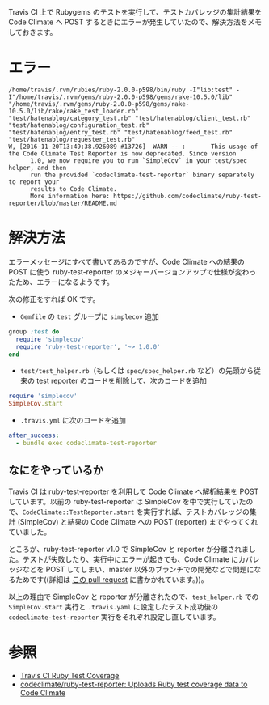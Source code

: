 <!-- Ruby のテストカバレッジを Travis CI から Code Climate へ POST する方法が変わっていた -->

Travis CI 上で Rubygems のテストを実行して、テストカバレッジの集計結果を Code Climate へ POST するときにエラーが発生していたので、解決方法をメモしておきます。

# エラー

```
/home/travis/.rvm/rubies/ruby-2.0.0-p598/bin/ruby -I"lib:test" -I"/home/travis/.rvm/gems/ruby-2.0.0-p598/gems/rake-10.5.0/lib" "/home/travis/.rvm/gems/ruby-2.0.0-p598/gems/rake-10.5.0/lib/rake/rake_test_loader.rb" "test/hatenablog/category_test.rb" "test/hatenablog/client_test.rb" "test/hatenablog/configuration_test.rb" "test/hatenablog/entry_test.rb" "test/hatenablog/feed_test.rb" "test/hatenablog/requester_test.rb"
W, [2016-11-20T13:49:38.926089 #13726]  WARN -- :       This usage of the Code Climate Test Reporter is now deprecated. Since version
      1.0, we now require you to run `SimpleCov` in your test/spec helper, and then
      run the provided `codeclimate-test-reporter` binary separately to report your
      results to Code Climate.
      More information here: https://github.com/codeclimate/ruby-test-reporter/blob/master/README.md
```

# 解決方法

エラーメッセージにすべて書いてあるのですが、Code Climate への結果の POST に使う ruby-test-reporter のメジャーバージョンアップで仕様が変わったため、エラーになるようです。

次の修正をすれば OK です。

- `Gemfile` の `test` グループに `simplecov` 追加

```ruby
group :test do
  require 'simplecov'
  require 'ruby-test-reporter', '~> 1.0.0'
end
```

- `test/test_helper.rb`（もしくは `spec/spec_helper.rb` など）の先頭から従来の test reporter のコードを削除して、次のコードを追加

```ruby
require 'simplecov'
SimpleCov.start
```

- `.travis.yml` に次のコードを追加

```yaml
after_success:
  - bundle exec codeclimate-test-reporter
```

## なにをやっているか

Travis CI は ruby-test-reporter を利用して Code Climate へ解析結果を POST しています。以前の ruby-test-reporter は SimpleCov を中で実行していたので、`CodeClimate::TestReporter.start` を実行すれば、テストカバレッジの集計 (SimpleCov) と結果の Code Climate への POST (reporter) までやってくれていました。

ところが、ruby-test-reporter v1.0 で SimpleCov と reporter が分離されました。テストが失敗したり、実行中にエラーが起きても、Code Climate にカバレッジなどを POST してしまい、master 以外のブランチでの開発などで問題になるためです((詳細は [この pull request](https://github.com/codeclimate/ruby-test-reporter/pull/121) に書かかれています。))。

以上の理由で SimpleCov と reporter が分離されたので、`test_helper.rb` での `SimpleCov.start` 実行と `.travis.yaml` に設定したテスト成功後の `codeclimate-test-reporter` 実行をそれぞれ設定し直しています。

# 参照

- [Travis CI Ruby Test Coverage](https://docs.codeclimate.com/v1.0/docs/travis-ci-ruby-test-coverage)
- [codeclimate/ruby-test-reporter: Uploads Ruby test coverage data to Code Climate](https://github.com/codeclimate/ruby-test-reporter)
